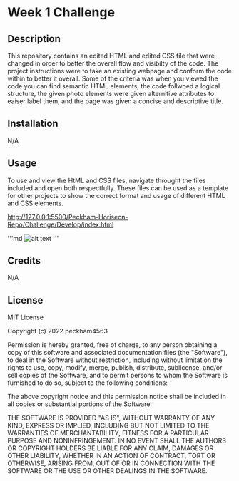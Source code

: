 # Week 1 Challenge

## Description
This repository contains an edited HTML and edited CSS file that were changed in order to better the overall flow and visibilty of the code. The project instructions were to take an existing webpage and conform the code within to better it overall. Some of the criteria was when you viewed the code you can find semantic HTML elements, the code follwoed a logical structure, the given photo elements were given alternitive attributes to eaiser label them, and the page was given a concise and descriptive title.  

## Installation

N/A

## Usage

To use and view the HtML and CSS files, navigate throught the files included and open both respectfully. These files can be used as a template for other projects to show the correct format and usage of different HTML and CSS elements. 

http://127.0.0.1:5500/Peckham-Horiseon-Repo/Challenge/Develop/index.html

'''md
![alt text](assets/images/Horiseon-Page.jpg)
'''

## Credits

N/A

## License

MIT License

Copyright (c) 2022 peckham4563

Permission is hereby granted, free of charge, to any person obtaining a copy
of this software and associated documentation files (the "Software"), to deal
in the Software without restriction, including without limitation the rights
to use, copy, modify, merge, publish, distribute, sublicense, and/or sell
copies of the Software, and to permit persons to whom the Software is
furnished to do so, subject to the following conditions:

The above copyright notice and this permission notice shall be included in all
copies or substantial portions of the Software.

THE SOFTWARE IS PROVIDED "AS IS", WITHOUT WARRANTY OF ANY KIND, EXPRESS OR
IMPLIED, INCLUDING BUT NOT LIMITED TO THE WARRANTIES OF MERCHANTABILITY,
FITNESS FOR A PARTICULAR PURPOSE AND NONINFRINGEMENT. IN NO EVENT SHALL THE
AUTHORS OR COPYRIGHT HOLDERS BE LIABLE FOR ANY CLAIM, DAMAGES OR OTHER
LIABILITY, WHETHER IN AN ACTION OF CONTRACT, TORT OR OTHERWISE, ARISING FROM,
OUT OF OR IN CONNECTION WITH THE SOFTWARE OR THE USE OR OTHER DEALINGS IN THE
SOFTWARE.

